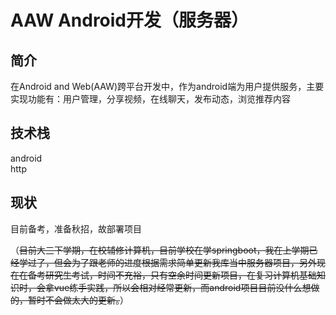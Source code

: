 # AAW Android开发（服务器）

## 简介
在Android and Web(AAW)跨平台开发中，作为android端为用户提供服务，主要实现功能有：用户管理，分享视频，在线聊天，发布动态，浏览推荐内容

## 技术栈
android  
http 

## 现状
目前备考，准备秋招，故部署项目  

（<del>目前大三下学期，在校辅修计算机，目前学校在学springboot，我在上学期已经学过了，但会为了跟老师的进度根据需求简单更新我库当中服务器项目，另外现在在备考研究生考试，时间不充裕，只有空余时间更新项目，在复习计算机基础知识时，会拿vue练手实践，所以会相对经常更新，而android项目目前没什么想做的，暂时不会做太大的更新。</del>）